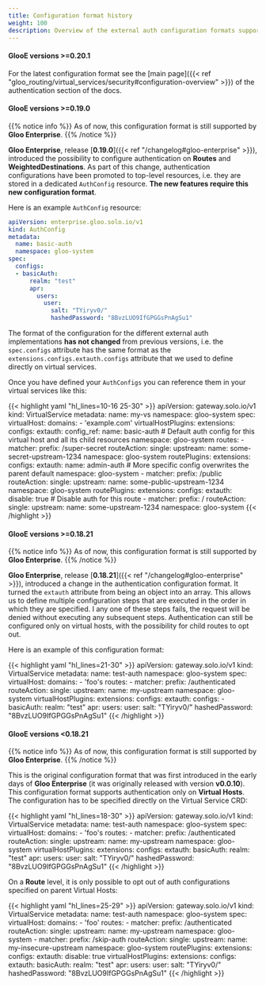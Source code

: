```yaml
---
title: Configuration format history
weight: 100
description: Overview of the external auth configuration formats supported by each GlooE version.
---
```


#### GlooE versions >=0.20.1

For the latest configuration format see the [main page]({{< ref "gloo_routing/virtual_services/security#configuration-overview" >}}) 
of the authentication section of the docs.

#### GlooE versions >=0.19.0

{{% notice info %}}
As of now, this configuration format is still supported by **Gloo Enterprise**.
{{% /notice %}}

**Gloo Enterprise**, release [**0.19.0**]({{< ref "/changelog#gloo-enterprise" >}}), introduced the possibility to 
configure authentication on **Routes** and **WeightedDestinations**. As part of this change, authentication configurations 
have been promoted to top-level resources, i.e. they are stored in a dedicated `AuthConfig` resource. 
**The new features require this new configuration format**.

Here is an example `AuthConfig` resource:

```yaml
apiVersion: enterprise.gloo.solo.io/v1
kind: AuthConfig
metadata:
  name: basic-auth
  namespace: gloo-system
spec:
  configs:
  - basicAuth:
      realm: "test"
      apr:
        users:
          user:
            salt: "TYiryv0/"
            hashedPassword: "8BvzLUO9IfGPGGsPnAgSu1"
```

The format of the configuration for the different external auth implementations **has not changed** from previous versions, 
i.e. the `spec.configs` attribute has the same format as the `extensions.configs.extauth.configs` attribute that we used 
to define directly on virtual services.

Once you have defined your `AuthConfigs` you can reference them in your virtual services like this:

{{< highlight yaml "hl_lines=10-16 25-30" >}}
apiVersion: gateway.solo.io/v1
kind: VirtualService
metadata:
  name: my-vs
  namespace: gloo-system
spec:
  virtualHost:
    domains:
    - 'example.com'
    virtualHostPlugins:
      extensions:
        configs:
          extauth:
            config_ref:
              name: basic-auth # Default auth config for this virtual host and all its child resources
              namespace: gloo-system
    routes:
    - matcher:
        prefix: /super-secret
      routeAction:
        single:
          upstream:
            name: some-secret-upstream-1234
            namespace: gloo-system
      routePlugins:
        extensions:
          configs:
            extauth:
              name: admin-auth # More specific config overwrites the parent default
              namespace: gloo-system
    - matcher:
        prefix: /public
      routeAction:
        single:
          upstream:
            name: some-public-upstream-1234
            namespace: gloo-system
      routePlugins:
        extensions:
          configs:
            extauth:
              disable: true # Disable auth for this route
    - matcher:
        prefix: /
      routeAction:
        single:
          upstream:
            name: some-upstream-1234
            namespace: gloo-system
{{< /highlight >}}

#### GlooE versions >=0.18.21

{{% notice info %}}
As of now, this configuration format is still supported by **Gloo Enterprise**.
{{% /notice %}}

**Gloo Enterprise**, release [**0.18.21**]({{< ref "/changelog#gloo-enterprise" >}}), introduced a change in the 
authentication configuration format. It turned the `extauth` attribute from being an object into an array. This allows us 
to define multiple configuration steps that are executed in the order in which they are specified. I any one of these 
steps fails, the request will be denied without executing any subsequent steps. Authentication can still be configured 
only on virtual hosts, with the possibility for child routes to opt out.

Here is an example of this configuration format:

{{< highlight yaml "hl_lines=21-30" >}}
apiVersion: gateway.solo.io/v1
kind: VirtualService
metadata:
  name: test-auth
  namespace: gloo-system
spec:
  virtualHost:
    domains:
      - 'foo's
    routes:
      - matcher:
          prefix: /authenticated
        routeAction:
          single:
            upstream:
              name: my-upstream
              namespace: gloo-system
    virtualHostPlugins:
      extensions:
        configs:
          extauth:
            configs:
            - basicAuth:
                realm: "test"
                apr:
                  users:
                    user:
                      salt: "TYiryv0/"
                      hashedPassword: "8BvzLUO9IfGPGGsPnAgSu1"
{{< /highlight >}}

#### GlooE versions <0.18.21

{{% notice info %}}
As of now, this configuration format is still supported by **Gloo Enterprise**.
{{% /notice %}}

This is the original configuration format that was first introduced in the early days of **Gloo Enterprise** 
(it was originally released with version **v0.0.10**). This configuration format supports authentication only on **Virtual Hosts**. 
The configuration has to be specified directly on the Virtual Service CRD:

{{< highlight yaml "hl_lines=18-30" >}}
apiVersion: gateway.solo.io/v1
kind: VirtualService
metadata:
  name: test-auth
  namespace: gloo-system
spec:
  virtualHost:
    domains:
      - 'foo's
    routes:
      - matcher:
          prefix: /authenticated
        routeAction:
          single:
            upstream:
              name: my-upstream
              namespace: gloo-system
    virtualHostPlugins:
      extensions:
        configs:
          extauth:
            basicAuth:
              realm: "test"
              apr:
                users:
                  user:
                    salt: "TYiryv0/"
                    hashedPassword: "8BvzLUO9IfGPGGsPnAgSu1"
{{< /highlight >}}

On a **Route** level, it is only possible to opt out of auth configurations specified on parent Virtual Hosts:

{{< highlight yaml "hl_lines=25-29" >}}
apiVersion: gateway.solo.io/v1
kind: VirtualService
metadata:
  name: test-auth
  namespace: gloo-system
spec:
  virtualHost:
    domains:
      - 'foo'
    routes:
      - matcher:
          prefix: /authenticated
        routeAction:
          single:
            upstream:
              name: my-upstream
              namespace: gloo-system
      - matcher:
          prefix: /skip-auth
        routeAction:
          single:
            upstream:
              name: my-insecure-upstream
              namespace: gloo-system
        routePlugins:
          extensions:
            configs:
              extauth:
                disable: true
    virtualHostPlugins:
      extensions:
        configs:
          extauth:
            basicAuth:
              realm: "test"
              apr:
                users:
                  user:
                    salt: "TYiryv0/"
                    hashedPassword: "8BvzLUO9IfGPGGsPnAgSu1"
{{< /highlight >}}
